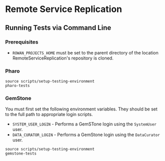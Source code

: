 # Remote Service Replication

## Running Tests via Command Line

### Prerequisites

* `ROWAN_PROJECTS_HOME` must be set to the parent directory of the location RemoteServiceReplication's repository is cloned.

### Pharo

```
source scripts/setup-testing-environment
pharo-tests
```

### GemStone

You must first set the following environment variables. They should be set to the full path to appropriate login scripts.

* `SYSTEM_USER_LOGIN` - Performs a GemSTone login using the `SystemUser` user.
* `DATA_CURATOR_LOGIN` - Performs a GemStone login using the `DataCurator` user.

```
source scripts/setup-testing-environment
gemstone-tests
```